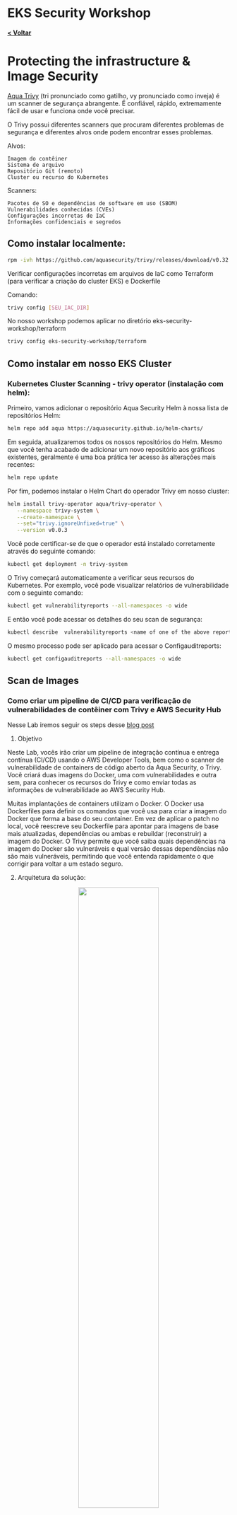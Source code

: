 # EKS Security Workshop

[**< Voltar**](./8-Lab6.md)

# Protecting the infrastructure & Image Security

[Aqua Trivy](https://aquasecurity.github.io/trivy/v0.32/) (tri pronunciado como gatilho, vy pronunciado como inveja) é um scanner de segurança abrangente. É confiável, rápido, extremamente fácil de usar e funciona onde você precisar.

O Trivy possui diferentes scanners que procuram diferentes problemas de segurança e diferentes alvos onde podem encontrar esses problemas.

Alvos:

    Imagem do contêiner
    Sistema de arquivo
    Repositório Git (remoto)
    Cluster ou recurso do Kubernetes

Scanners:

    Pacotes de SO e dependências de software em uso (SBOM)
    Vulnerabilidades conhecidas (CVEs)
    Configurações incorretas de IaC
    Informações confidenciais e segredos


## Como instalar localmente: 

```bash
rpm -ivh https://github.com/aquasecurity/trivy/releases/download/v0.32.0/trivy_0.32.0_Linux-64bit.rpm
```

Verificar  configurações incorretas em arquivos de IaC como Terraform (para verificar a criação do cluster EKS) e Dockerfile

Comando: 
```bash
trivy config [SEU_IAC_DIR]
```

No nosso workshop podemos aplicar no diretório eks-security-workshop/terraform

```bash
trivy config eks-security-workshop/terraform
```
## Como instalar em nosso EKS Cluster

### Kubernetes Cluster Scanning - trivy operator (instalação com helm):

Primeiro, vamos adicionar o repositório Aqua Security Helm à nossa lista de repositórios Helm:

```bash
helm repo add aqua https://aquasecurity.github.io/helm-charts/
```

Em seguida, atualizaremos todos os nossos repositórios do Helm. Mesmo que você tenha acabado de adicionar um novo repositório aos gráficos existentes, geralmente é uma boa prática ter acesso às alterações mais recentes:


```bash
helm repo update
 ```

Por fim, podemos instalar o Helm Chart do operador Trivy em nosso cluster:

```bash
helm install trivy-operator aqua/trivy-operator \
   --namespace trivy-system \
   --create-namespace \
   --set="trivy.ignoreUnfixed=true" \
   --version v0.0.3
 ```

Você pode certificar-se de que o operador está instalado corretamente através do seguinte comando:

```bash
kubectl get deployment -n trivy-system 
```

O Trivy começará automaticamente a verificar seus recursos do Kubernetes. Por exemplo, você pode visualizar relatórios de vulnerabilidade com o seguinte comando:

```bash
kubectl get vulnerabilityreports --all-namespaces -o wide 
```

E então você pode acessar os detalhes do seu scan de segurança:

```bash
kubectl describe  vulnerabilityreports <name of one of the above reports> 
```

O mesmo processo pode ser aplicado para acessar o Configauditreports:

```bash
kubectl get configauditreports --all-namespaces -o wide 
```
## Scan de Images

### Como criar um pipeline de CI/CD para verificação de vulnerabilidades de contêiner com Trivy e AWS Security Hub

Nesse Lab iremos seguir os steps desse [blog post](https://aws.amazon.com/blogs/security/how-to-build-ci-cd-pipeline-container-vulnerability-scanning-trivy-and-aws-security-hub/) 

1. Objetivo

Neste Lab, vocês irão criar um pipeline de integração contínua e entrega contínua (CI/CD) usando o AWS Developer Tools, bem como o scanner de vulnerabilidade de containers de código aberto da Aqua Security, o Trivy. Você criará duas imagens do Docker, uma com vulnerabilidades e outra sem, para conhecer os recursos do Trivy e como enviar todas as informações de vulnerabilidade ao AWS Security Hub.

Muitas implantações de containers utilizam o Docker. O Docker usa Dockerfiles para definir os comandos que você usa para criar a imagem do Docker que forma a base do seu container. Em vez de aplicar o patch no local, você reescreve seu Dockerfile para apontar para imagens de base mais atualizadas, dependências ou ambas e rebuildar (reconstruir) a imagem do Docker. O Trivy permite que você saiba quais dependências na imagem do Docker são vulneráveis ​​e qual versão dessas dependências não são mais vulneráveis, permitindo que você entenda rapidamente o que corrigir para voltar a um estado seguro.

2. Arquitetura da solução:

<p align="center"> 
<img src="../static/9.1-trivy1.png" width="60%" height="60%">
</p>

Veja como a solução funciona, conforme mostrado na Figura 1:

* Os desenvolvedores enviam Dockerfiles e outros códigos para o [AWS CodeCommit](https://aws.amazon.com/codecommit/features/).
* O [AWS CodePipeline](https://aws.amazon.com/codepipeline/features/?nc=sn&loc=2) inicia automaticamente uma compilação do [AWS CodeBuild](https://aws.amazon.com/codebuild/features/?nc=sn&loc=2) que usa uma [build specification](https://docs.aws.amazon.com/codebuild/latest/userguide/build-spec-ref.html) (arquivo de especificação de compilação) para instalar o Trivy, compilar uma imagem do Docker e verificá-la durante o tempo de execução.
* O AWS CodeBuild envia os logs de compilação quase em tempo real para um grupo do [Amazon CloudWatch Logs](https://docs.aws.amazon.com/AmazonCloudWatch/latest/logs/WhatIsCloudWatchLogs.html).
* O Trivy verifica todas as vulnerabilidades e as envia ao AWS Security Hub, independentemente da gravidade.
* Se nenhuma vulnerabilidade crítica for encontrada, as imagens do Docker serão consideradas como aprovadas na verificação e enviadas ao [Amazon Elastic Container Registry (ECR)](https://aws.amazon.com/ecr/), para que possam ser implantadas.

> Observação: o CodePipeline oferece suporte a diferentes fontes, como Amazon Simple Storage Service (Amazon S3) ou GitHub. Se você estiver confortável com esses serviços, sinta-se à vontade para substituí-los por este passo a passo da solução.

> Para implantar a solução rapidamente, você usará um modelo do [AWS CloudFormation]() para implantar todos os serviços necessários.

3. Pré-requisitos

* Você deve ter o Security Hub habilitado na região da AWS onde você implanta esta solução. No AWS Management Console, vá para AWS Security Hub e selecione Enable Security Hub.
*adicionar esse step aqui com print*
* Você deve ter a integração do Aqua Security habilitada no Security Hub na região onde você implanta esta solução. Para fazer isso, acesse o console do AWS Security Hub e, à esquerda, selecione Integrations, pesquise Aqua Security e selecione Accept Findings.
*adicionar esse step aqui com print*

4. Configuração

Para esta etapa, você implantará o modelo do CloudFormation e fará a configuração preliminar do repositório do CodeCommit.

* Baixe o modelo do CloudFormation do GitHub nesse [link](https://github.com/aws-samples/aws-security-hub-scan-with-trivy/blob/master/TrivyVulnScan-to-SecHub.yaml) e crie uma nova stack do CloudFormation.
* Depois que a stack do CloudFormation for concluída, acesse o console do CloudFormation e selecione a guia Resources para ver os recursos criados, conforme mostrado na figura abaixo.

<p align="center"> 
<img src="../static/9.2-trivy2.png" width="90%" height="90%">
</p>

Configurando o repositório do CodeCommit:

Os repositórios do CodeCommit precisam de pelo menos um arquivo para inicializar seu branch master. Sem um arquivo, você não pode usar um repositório do CodeCommit como fonte para o CodePipeline. Para criar um arquivo de amostra, faça o seguinte.

* Vá para o console do CodeCommit e, à esquerda, selecione Repositórios e, em seguida, selecione seu repositório do CodeCommit.
* Role até a parte inferior da página, selecione a lista suspensa Adicionar arquivo e, em seguida, selecione Criar arquivo.
* Na tela Criar um arquivo, insira readme no corpo do texto, nomeie o arquivo readme.md, insira seu nome como Nome do autor e seu endereço de e-mail e selecione Confirmar alterações, conforme mostrado na abaixo.

<p align="left"> 
<img src="../static/9.3-trivy3.png" width="80%" height="80%">
</p>

5. Simule uma imagem com vulnerabilidade

Para esta etapa, você adicionará ao seu repositório do CodeCommit os arquivos necessários para iniciar uma verificação automatizada de vulnerabilidades do container.

a. Verifique os arquivos na pasta lab7: 

```
cd ˜/enviroment/eks-security-workshop/lab7
``` 

*  buildspec.yml
> Observação: No código buildspec.yml, os valores prefixados com $ serão preenchidos pelas variáveis de ambiente do CodeBuild que você criou anteriormente. Além disso, o comando trivy -f json -o results.json --exit-code 1 falhará em sua compilação forçando o Trivy a retornar um código de saída 1 ao encontrar uma vulnerabilidade crítica. Você pode adicionar níveis de gravidade adicionais aqui para forçar o Trivy a falhar em suas compilações e garantir que as vulnerabilidades de gravidade mais baixa não sejam publicadas no Amazon ECR.

* sechub_parser.py: Esse script analisa os detalhes da vulnerabilidade do arquivo JSON que o Trivy gera, mapeia as informações para o [AWS Security Finding Format](https://docs.aws.amazon.com/securityhub/latest/userguide/securityhub-findings-format.html)(ASFF) e as importa para o Security Hub.

* Dockekrfile: O código clona um repositório GitHub mantido pela equipe do Trivy que possui pacotes propositadamente vulneráveis ​​que geram vulnerabilidades críticas.

b. Vá para seu repositório do CodeCommit, selecione o menu suspenso "Add file" e selecione "Upload file".

c. Na tela Upload file, selecione Choose file, selecione selecione o buildspec.yml, conclua a seção Commit changes to master adicionando o nome do autor e o endereço de e-mail e selecione Commit changes, conforme mostrado na figura abaixo:

<p align="center"> 
<img src="../static/9.4-trivy4.png" width="80%" height="80%">
</p>
 
* Para fazer upload do script Dockerfile e sechub_parser.py para o CodeCommit, repita as etapas b e c para cada um desses arquivos.

* Seu pipeline será iniciado automaticamente em resposta a cada novo commit em seu repositório. Para verificar o status, volte para a exibição de status do pipeline do seu pipeline do CodePipeline.

* Quando o CodeBuild for iniciado, selecione "Details" no estágio Build do CodePipeline, em BuildAction, para ir para a seção Build no console do CodeBuild. Para ver um fluxo de logs à medida que sua compilação avança, selecione Tail logs, conforme mostrado na figura abaixo.

<p align="center"> 
<img src="../static/9.5-trivy5.png" width="80%" height="80%">
</p>

* Depois que o Trivy terminar de escanear sua imagem, o CodeBuild falhará devido às vulnerabilidades críticas encontradas, conforme mostrado na Figura:
> Observação: o comando especificado no estágio de pós-compilação será executado mesmo se a compilação do CodeBuild falhar. Isso ocorre por design e permite que o script sechub_parser.py seja executado e envie descobertas para o Security Hub.

<p align="center"> 
<img src="../static/9.6-trivy6.png" width="80%" height="80%">
</p>

* Agora você irá para o Security Hub para analisar melhor as descobertas e criar pesquisas salvas para uso futuro.

6. Analise seu container com vulnerabilidade no AWS Security Hub

Para esta etapa, você analisará as vulnerabilidades de seu container no Security Hub e usará a (findings view) exibição de descobertas para localizar informações no ASFF.

* Vá para o console do Security Hub e selecione  Integrations (Integrações) no painel de navegação esquerdo.

* Role para baixo até o Aqua Security integration card (cartão de integração do Aqua Security) e selecione See Findigns (Ver descobertas), conforme mostrado na Figura abaixo. Isso filtra apenas as descobertas do Aqua Security (Trivy).

<p align="center"> 
<img src="../static/9.7-trivy7.png" width="50%" height="50%">
</p>

* Agora você deve ver as vulnerabilidades críticas de sua varredura anterior na visualização Descobertas, conforme mostrado na Figura abaixo. Para ver mais detalhes de uma descoberta, selecione o Título de qualquer uma das vulnerabilidades e você verá os detalhes no lado direito da tela. Visualização de descobertas.

<p align="center"> 
<img src="../static/9.8-trivy8.png" width="80%" height="80%">
</p>

* Para abrir uma nova guia para um site sobre Vulnerabilidades e exposições comuns (CVE) para a descoberta, selecione o hiperlink na seção Remediação, conforme mostrado na Figura:

<p align="center"> 
<img src="../static/9.9-trivy9.png" width="50%" height="50%">
</p>

* Para ver o JSON do ASFF completo, no canto superior direito da visualização Findings, selecione o hiperlink para Finding ID.

* Para encontrar informações mapeadas do Trivy, como o título do CVE e qual é a versão corrigida do pacote vulnerável, role para baixo até a seção Outros, conforme mostrado na Figura:

<p align="center"> 
<img src="../static/9.10-trivy10.png" width="50%" height="50%">
</p>

* Esta foi uma breve demonstração da exploração de descobertas com o Security Hub. Você pode usar ações personalizadas para definir ações de resposta e correção, como enviar essas descobertas para um sistema de tíquetes ou agregá-las em uma ferramenta de gerenciamento de eventos de informações de segurança (SIEM).

7. Push uma imagem sem vulnerabilidade 

Agora que você viu o Trivy funcionar corretamente com uma imagem vulnerável, você corrigirá as vulnerabilidades. 
Nesse step edite o arquivo: ˜/enviroment/eks-security-workshop/lab7/Dockerfile
Cole esse trecho de código:
```
FROM alpine:3.7
RUN apk add --no-cache mysql-client
ENTRYPOINT ["mysql"]
```

Salve e faça o upload no CodeCommit, repetindo os processos anteriores.

8. Clean up:

Para limpar tudo que fizemos temos 2 passos:
* Desabilite o Security Hub
* Destrua a stack do cloudformation
* Desistale o Trivy

## Aprenda mais:

### GitOps:
Outra forma bastante eficaz de instalar e operar o Trivy é utilizando o ArgoCD (esse Addon GitOps pode ser facilmente habilita via EKS Blueprints).Segue o passo-a-passo para configuração via ArgoCD: https://aquasecurity.github.io/trivy/v0.32/tutorials/kubernetes/gitops/

[**Próximo >**](./10-Lab8.md)